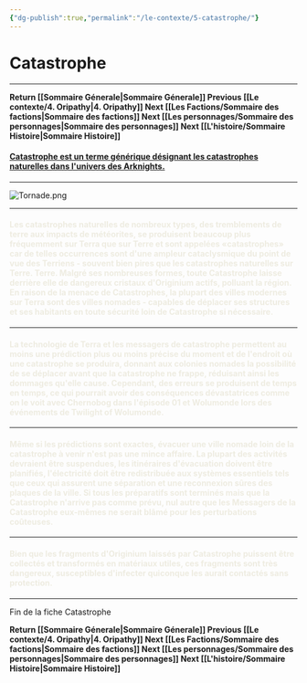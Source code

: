 ```yaml
---
{"dg-publish":true,"permalink":"/le-contexte/5-catastrophe/"}
---
```


# Catastrophe
---
**Return [[Sommaire Génerale\|Sommaire Génerale]]
Previous [[Le contexte/4. Oripathy\|4. Oripathy]]
Next [[Les Factions/Sommaire des factions\|Sommaire des factions]]
Next [[Les personnages/Sommaire des personnages\|Sommaire des personnages]]
Next [[L'histoire/Sommaire Histoire\|Sommaire Histoire]]**


#### <u>Catastrophe est un terme générique désignant les catastrophes naturelles dans l'univers des Arknights.</u>

---
![Tornade.png](/img/user/Les%20photos/Les%20Backgrounds/Outland/Tornade.png)

---
  
#### <font color="#eeece1">Les catastrophes naturelles de nombreux types, des tremblements de terre aux impacts de météorites, se produisent beaucoup plus fréquemment sur Terra que sur Terre et sont appelées «catastrophes» car de telles occurrences sont d'une ampleur cataclysmique du point de vue des Terriens - souvent bien pires que les catastrophes naturelles sur Terre. Terre. Malgré ses nombreuses formes, toute Catastrophe laisse derrière elle de dangereux cristaux d'Originium actifs, polluant la région. En raison de la menace de Catastrophes, la plupart des villes modernes sur Terra sont des villes nomades - capables de déplacer ses structures et ses habitants en toute sécurité loin de Catastrophe si nécessaire.</font>

---
#### <font color="#eeece1">La technologie de Terra et les messagers de catastrophe permettent au moins une prédiction plus ou moins précise du moment et de l'endroit où une catastrophe se produira, donnant aux colonies nomades la possibilité de se déplacer avant que la catastrophe ne frappe, réduisant ainsi les dommages qu'elle cause. Cependant, des erreurs se produisent de temps en temps, ce qui pourrait avoir des conséquences dévastatrices comme on le voit avec Chernobog dans l'épisode 01 et Wolumonde lors des événements de Twilight of Wolumonde.</font>

---
#### <font color="#eeece1">Même si les prédictions sont exactes, évacuer une ville nomade loin de la catastrophe à venir n'est pas une mince affaire. La plupart des activités devraient être suspendues, les itinéraires d'évacuation doivent être planifiés, l'électricité doit être redistribuée aux systèmes essentiels tels que ceux qui assurent une séparation et une reconnexion sûres des plaques de la ville. Si tous les préparatifs sont terminés mais que la Catastrophe n'arrive pas comme prévu, nul autre que les Messagers de la Catastrophe eux-mêmes ne serait blâmé pour les perturbations coûteuses.</font>

---
#### <font color="#eeece1">Bien que les fragments d'Originium laissés par Catastrophe puissent être collectés et transformés en matériaux utiles, ces fragments sont très dangereux, susceptibles d'infecter quiconque les aurait contactés sans protection.</font>

----

Fin de la fiche Catastrophe 

**Return [[Sommaire Génerale\|Sommaire Génerale]]
Previous [[Le contexte/4. Oripathy\|4. Oripathy]]
Next [[Les Factions/Sommaire des factions\|Sommaire des factions]]
Next [[Les personnages/Sommaire des personnages\|Sommaire des personnages]]
Next [[L'histoire/Sommaire Histoire\|Sommaire Histoire]]**

